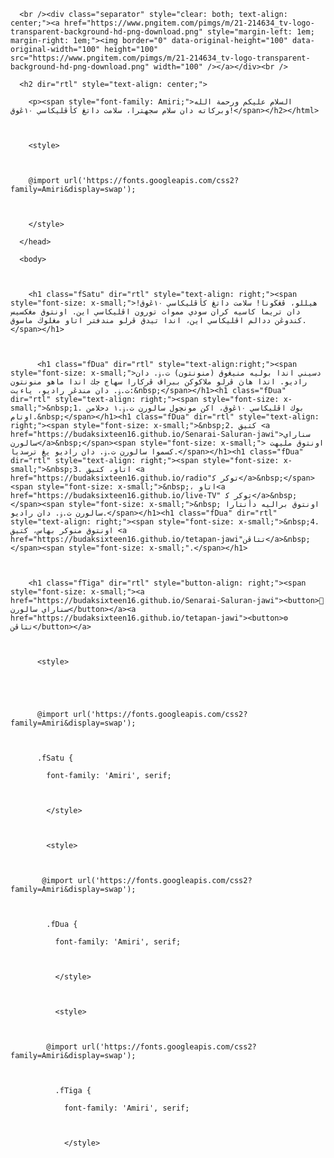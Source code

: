 <!DOCSTYPE html

  <html lang="ar-rMY"

    

    <head>

      <br /><div class="separator" style="clear: both; text-align: center;"><a href="https://www.pngitem.com/pimgs/m/21-214634_tv-logo-transparent-background-hd-png-download.png" style="margin-left: 1em; margin-right: 1em;"><img border="0" data-original-height="100" data-original-width="100" height="100" src="https://www.pngitem.com/pimgs/m/21-214634_tv-logo-transparent-background-hd-png-download.png" width="100" /></a></div><br />

      <h2 dir="rtl" style="text-align: center;">

        <p><span style="font-family: Amiri;">السلام عليكم ورحمة الله وبركاته دان سلام سجهترا، سلامت داتڠ كأڤليكاسي ١٠ڠوق!</span></h2></html>

        

        <style>

        

        @import url('https://fonts.googleapis.com/css2?family=Amiri&display=swap');

        

        </style>

      </head>

      <body>

        

        <h1 class="fSatu" dir="rtl" style="text-align: right;"><span style="font-size: x-small;">هيللو، ڤڠڬونا! سلامت داتڠ كأڤليكاسي ١٠ڠوق! دان تريما كاسيه كران سودي مموات تورون اڤليكاسي اين. اونتوق مڠكسيس كندوڠن ددالم اڤليكاسي اين، اندا تيدق ڤرلو مندفتر اتاو مڠلوڬ ماسوق.</span></h1>

          

          <h1 class="fDua" dir="rtl" style="text-align:right;"><span style="font-size: x-small;">دسيني اندا بوليه منيڠوق (منونتون) ت.ۏ. دان راديو. اندا هاڽ ڤرلو ملاكوكن ببراڤ ڤركارا سهاج جك اندا ماهو‌ منونتون ت.ۏ. دان مندڠر راديو، ياءيت:&nbsp;</span></h1><h1 class="fDua" dir="rtl" style="text-align: right;"><span style="font-size: x-small;">&nbsp;1. بوك اڤليكاسي ١٠ڠوق، اكن مونچول‌ سالورن ت.ۏ.١ دحلامن اوتام.&nbsp;</span></h1><h1 class="fDua" dir="rtl" style="text-align: right;"><span style="font-size: x-small;">&nbsp;2. كتيق <a href="https://budaksixteen16.github.io/Senarai-Saluran-jawi">سناراي سالورن</a>&nbsp;</span><span style="font-size: x-small;"> اونتوق مليهت كسموا سالورن ت.ۏ. دان راديو يڠ ترسديا.</span></h1><h1 class="fDua" dir="rtl" style="text-align: right;"><span style="font-size: x-small;">&nbsp;3. اتاو، كتيق <a href="https://budaksixteen16.github.io/radio"توكر ك‍</a>&nbsp;</span><span style="font-size: x-small;">&nbsp;، اتاو<a href="https://budaksixteen16.github.io/live-TV" توكر ك‍</a>&nbsp;</span><span style="font-size: x-small;">&nbsp; اونتوق براليه دأنتارا سالورن ت.ۏ. دان راديو.</span></h1><h1 class="fDua" dir="rtl" style="text-align: right;"><span style="font-size: x-small;">&nbsp;4. اونتوق منوكر بهاس، كتيق <a href="https://budaksixteen16.github.io/tetapan-jawi"تتاڤن</a>&nbsp;</span><span style="font-size: x-small;".</span></h1>

        

        <h1 class="fTiga" dir="rtl" style="button-align: right;"><span style="font-size: x-small;"><a href="https://budaksixteen16.github.io/Senarai-Saluran-jawi"><button>📝 سناراي سالورن</button></a><a href="https://budaksixteen16.github.io/tetapan-jawi"><button>⚙️ تتاڤن</button></a>

          

          <style>

          

          

          @import url('https://fonts.googleapis.com/css2?family=Amiri&display=swap');

          

          .fSatu {

            font-family: 'Amiri', serif;

            

            </style>

            

            <style>

            

           @import url('https://fonts.googleapis.com/css2?family=Amiri&display=swap');

            

            .fDua {

              font-family: 'Amiri', serif;

              

              </style>

              

              <style>

              

            @import url('https://fonts.googleapis.com/css2?family=Amiri&display=swap');

              

              .fTiga {

                font-family: 'Amiri', serif;

                

                </style>
